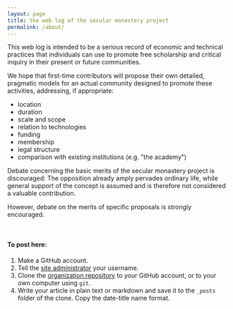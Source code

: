 ```yaml
---
layout: page
title: the web log of the secular monastery project
permalink: /about/
---
```


This web log is intended to be a serious record of economic and technical practices that individuals can use to promote free scholarship and critical inquiry in their present or future communities.

We hope that first-time contributors will propose their own detailed, pragmatic models for an actual community designed to promote these activities, addressing, if appropriate:

  - location
  - duration
  - scale and scope
  - relation to technologies
  - funding
  - membership
  - legal structure
  - comparison with existing institutions (e.g. "the academy")

Debate concerning the basic merits of the secular monastery project is discouraged: The opposition already amply pervades ordinary life, while general support of the concept is assumed and is therefore not considered a valuable contribution. 

However, debate on the merits of specific proposals is strongly encouraged. 

&nbsp;

#### To post here:

 1. Make a GitHub account.
 2. Tell the [site administrator](http://github.com/jimmymathews) your username.
 3. Clone the [organization repository](http://github.com/let-me-think/let-me-think.github.io) to your GitHub account, or to your own computer using `git`.
 4. Write your article in plain text or markdown and save it to the `_posts` folder of the clone. Copy the date-title name format.
